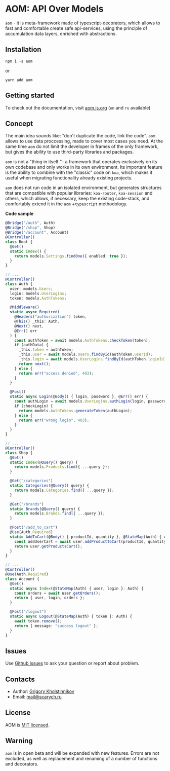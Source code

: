 # AOM: API Over Models

`aom` - it is meta-framework made of typescript-decorators, which allows to fast and comfortable
create safe api-services, using the principle of accumulation data layers, enriched with abstractions.

## Installation

```
npm i -s aom
```

or

```
yarn add aom
```

## Getting started

To check out the documentation, visit [aom.js.org](http://aom.js.org) (`en` and `ru` available)

## Concept

The main idea sounds like: "don't duplicate the code, link the code". `aom` allows to use data
proccessing, made to cover most cases you need. At the same time `aom` do not limit the developer
in frames of the only framework, but gives the ability to use third-party libraries and packages.

`aom` is not a "thing in itself "- a framework that operates exclusively on its own codebase and only
works in its own environment. Its important feature is the ability to combine with the "classic" code
on `koa`, which makes it useful when migrating functionality already existing projects.

`aom` does not run code in an isolated environment, but generates structures that are compatible with
popular libraries: `koa-router`, `koa-session` and others, which allows, if necessary,
keep the existing code-stack, and comfortably extend it in the `aom` +`typescript` methodology.

**Code sample**

```ts
@Bridge("/auth", Auth)
@Bridge("/shop", Shop)
@Bridge("/account", Account)
@Controller()
class Root {
  @Get()
  static Index() {
    return models.Settings.findOne({ enabled: true });
  }
}

// ...
@Controller()
class Auth {
  user: models.Users;
  login: models.UserLogins;
  token: models.AuthTokens;

  @Middleware()
  static async Required(
    @Headers("authorization") token,
    @This() _this: Auth,
    @Next() next,
    @Err() err
  ) {
    const authToken = await models.AuthTokens.checkToken(token);
    if (authData) {
      _this.token = authToken;
      _this.user = await models.Users.findById(authToken.userId);
      _this.login = await models.UserLogins.findById(authToken.loginId);
      return next();
    } else {
      return err("access denied", 403);
    }
  }

  @Post()
  static async Login(@Body() { login, password }, @Err() err) {
    const authLogin = await models.UserLogins.authLogin(login, password);
    if (checkLogin) {
      return models.AuthTokens.generateToken(authLogin);
    } else {
      return err("wrong login", 403);
    }
  }
}

// ...
@Controller()
class Shop {
  @Get()
  static Index(@Query() query) {
    return models.Products.find({ ...query });
  }

  @Get("/categories")
  static Categories(@Query() query) {
    return models.Categories.find({ ...query });
  }

  @Get("/brands")
  static Brands(@Query() query) {
    return models.Brands.find({ ...query });
  }

  @Post("/add_to_cart")
  @Use(Auth.Required)
  static AddToCart(@Body() { productId, quantity }, @StateMap(Auth) { user }: Auth) {
    const addUserCart = await user.addProductToCart(productId, quantity);
    return user.getProductsCart();
  }
}

// ...
@Controller()
@Use(Auth.Required)
class Account {
  @Get()
  static async Index(@StateMap(Auth) { user, login }: Auth) {
    const orders = await user.getOrders();
    return { user, login, orders };
  }

  @Post("/logout")
  static async Logout(@StateMap(Auth) { token }: Auth) {
    await token.remove();
    return { message: "success logout" };
  }
}
```

## Issues

Use [Github issues](https://github.com/scarych/aom/issues) to ask your question or report about
problem.

## Contacts

- Author: [Grigory Kholstinnikov](https://github.com/scarych)
- Email: [mail@scarych.ru](mailto:mail@scarych.ru)

## License

AOM is [MIT licensed](https://github.com/scarych/aom/blob/HEAD/LICENSE).

## Warning

`aom` is in open beta and will be expanded with new features. Errors are not excluded, as well
as replacement and renaming of a number of functions and decorators.
